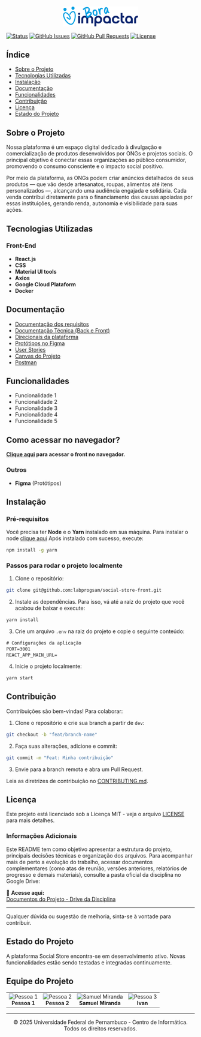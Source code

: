 <p align="center">
  <img src="/src/assets/bora-impactar.svg" alt="Logo Traços" width="200" />
</p>

[![Status](https://img.shields.io/badge/status-active-success.svg)]()
[![GitHub Issues](https://img.shields.io/github/issues/IF977/if977-project-standards.svg)](https://github.com/IF977/if977-project-standards/issues)
[![GitHub Pull Requests](https://img.shields.io/github/issues-pr/IF977/if977-project-standards.svg)](https://github.com/IF977/if977-project-standards/pulls)
[![License](https://img.shields.io/badge/license-MIT-blue.svg)](/LICENSE)

## Índice
- [Sobre o Projeto](#sobre-o-projeto)
- [Tecnologias Utilizadas](#tecnologias-utilizadas)
- [Instalação](#instalação)
- [Documentação](#documentação)
- [Funcionalidades](#funcionalidades)
- [Contribuição](#contribuição)
- [Licença](#licença)
- [Estado do Projeto](#estado-do-projeto)

## Sobre o Projeto
Nossa plataforma é um espaço digital dedicado à divulgação e comercialização de produtos desenvolvidos por ONGs e projetos sociais. O principal objetivo é conectar essas organizações ao público consumidor, promovendo o consumo consciente e o impacto social positivo.

Por meio da plataforma, as ONGs podem criar anúncios detalhados de seus produtos — que vão desde artesanatos, roupas, alimentos até itens personalizados —, alcançando uma audiência engajada e solidária. Cada venda contribui diretamente para o financiamento das causas apoiadas por essas instituições, gerando renda, autonomia e visibilidade para suas ações.

## Tecnologias Utilizadas
### Front-End
- **React.js**
- **CSS**
- **Material UI tools**
- **Axios**
- **Google Cloud Plataform**
- **Docker**

## Documentação
- [Documentação dos requisitos]()
- [Documentação Técnica (Back e Front)]()
- [Direcionais da plataforma]()
- [Protótipos no Figma]()
- [User Stories]()
- [Canvas do Projeto]()
- [Postman](https://documenter.getpostman.com/view/30491735/2sB2cVeMfa)

## Funcionalidades
- Funcionalidade 1
- Funcionalidade 2
- Funcionalidade 3
- Funcionalidade 4
- Funcionalidade 5

## Como acessar no navegador?
**[Clique aqui]() para acessar o front no navegador.**

### Outros
- **Figma** (Protótipos)

## Instalação

### Pré-requisitos
Você precisa ter **Node** e o **Yarn** instalado em sua máquina. Para instalar o node [clique aqui](https://nodejs.org/en/download) Após instalado com sucesso, execute:

```bash
npm install -g yarn
```

### Passos para rodar o projeto localmente

1. Clone o repositório:
```bash
git clone git@github.com:labprogsam/social-store-front.git
```

2. Instale as dependências. Para isso, vá até a raíz do projeto que você acabou de baixar e execute:
```bash
yarn install
```

3. Crie um arquivo `.env` na raiz do projeto e copie o seguinte conteúdo:
```env
# Configurações da aplicação
PORT=3001
REACT_APP_MAIN_URL=
```

4. Inicie o projeto localmente:
```bash
yarn start
```

## Contribuição
Contribuições são bem-vindas! Para colaborar:
1. Clone o repositório e crie sua branch a partir de `dev`:
```bash
git checkout -b "feat/branch-name"
```
2. Faça suas alterações, adicione e commit:
```bash
git commit -m "Feat: Minha contribuição"
```
3. Envie para a branch remota e abra um Pull Request.

Leia as diretrizes de contribuição no [CONTRIBUTING.md](CONTRIBUTING.md).

## Licença
Este projeto está licenciado sob a Licença MIT - veja o arquivo [LICENSE](LICENSE) para mais detalhes.

### Informações Adicionais

Este README tem como objetivo apresentar a estrutura do projeto, principais decisões técnicas e organização dos arquivos. Para acompanhar mais de perto a evolução do trabalho, acessar documentos complementares (como atas de reunião, versões anteriores, relatórios de progresso e demais materiais), consulte a pasta oficial da disciplina no Google Drive:

📂 **Acesse aqui:**  
[Documentos do Projeto - Drive da Disciplina]()

---

Qualquer dúvida ou sugestão de melhoria, sinta-se à vontade para contribuir.

## Estado do Projeto
A plataforma Social Store encontra-se em desenvolvimento ativo. Novas funcionalidades estão sendo testadas e integradas continuamente.

## Equipe do Projeto

<div align="center">

  <table>
    <tr>
      <td align="center">
        <img src="" width="100px" alt="Pessoa 1"/><br/>
        <b>Pessoa 1</b>
      </td>
      <td align="center">
        <img src="" width="100px" alt="Pessoa 2"/><br/>
        <b>Pessoa 2</b>
      </td>
      <td align="center">
        <img src="https://avatars.githubusercontent.com/u/37546200?v=4" width="100px" alt="Samuel Miranda"/><br/>
        <b>Samuel Miranda</b>
      </td>
      <td align="center">
        <img src="" width="100px" alt="Pessoa 3"/><br/>
        <b>Ivan</b>
      </td>
    </tr>
  </table>

</div>

---

<p align="center">
  &copy; 2025 Universidade Federal de Pernambuco - Centro de Informática. Todos os direitos reservados.
</p>
